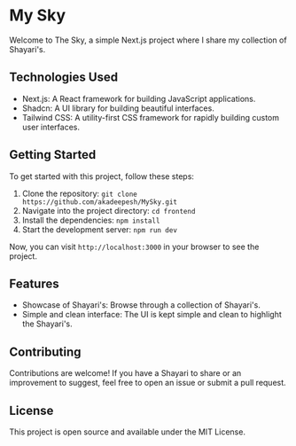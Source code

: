 # My Sky

Welcome to The Sky, a simple Next.js project where I share my collection of Shayari's.

## Technologies Used

- Next.js: A React framework for building JavaScript applications.
- Shadcn: A UI library for building beautiful interfaces.
- Tailwind CSS: A utility-first CSS framework for rapidly building custom user interfaces.

## Getting Started

To get started with this project, follow these steps:

1. Clone the repository: `git clone https://github.com/akadeepesh/MySky.git`
2. Navigate into the project directory: `cd frontend`
3. Install the dependencies: `npm install`
4. Start the development server: `npm run dev`

Now, you can visit `http://localhost:3000` in your browser to see the project.

## Features

- Showcase of Shayari's: Browse through a collection of Shayari's.
- Simple and clean interface: The UI is kept simple and clean to highlight the Shayari's.

## Contributing

Contributions are welcome! If you have a Shayari to share or an improvement to suggest, feel free to open an issue or submit a pull request.

## License

This project is open source and available under the MIT License.
